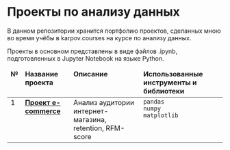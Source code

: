 # Проекты по анализу данных
В данном репозитории хранится портфолию проектов, сделанных мною во время учёбы в karpov.courses на курсе по анализу данных.

Проекты в основном представлены в виде файлов .ipynb, подготовленных в Jupyter Notebook на языке Python.

<table>
 <thead valign="top">
    <tr>
       <td><b>№</b></td>
       <td><b>Название проекта</b></td>
       <td><b>Описание</b></td> 
       <td><b>Использованные инструменты и библиотеки</b></td> 
   </tr> 
</thead>
<tbody  valign="top">
    <tr>
       <td>1</td>
       <td>
          <b>
             <a href="https://github.com/Igoof14/-Karpov.courses/tree/master/1.0%20e-commerce">
             Проект e-commerce </a>
          </b>
     </td>
     <td>
        Анализ аудитории интернет-магазина, retention, RFM-score
    </td>
    <td>
        <code>pandas</code><br/>
        <code>numpy</code><br/>
        <code>matplotlib</code><br/>
    </td>
</td>
</tr>
</tbody>
</table>